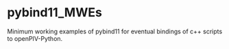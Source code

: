 # pybind11_MWEs
Minimum working examples of pybind11 for eventual bindings of c++ scripts to openPIV-Python.
